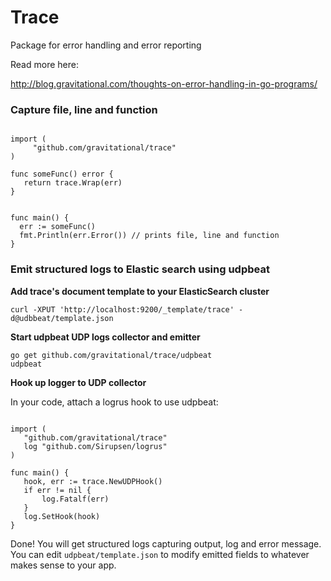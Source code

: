 # Trace

Package for error handling and error reporting

Read more here:

http://blog.gravitational.com/thoughts-on-error-handling-in-go-programs/

### Capture file, line and function

```golang

import (
     "github.com/gravitational/trace"
)
     
func someFunc() error {
   return trace.Wrap(err)
}


func main() {
  err := someFunc()
  fmt.Println(err.Error()) // prints file, line and function
}
```

### Emit structured logs to Elastic search using udpbeat

**Add trace's document template to your ElasticSearch cluster**

```shell
curl -XPUT 'http://localhost:9200/_template/trace' -d@udbbeat/template.json
```

**Start udpbeat UDP logs collector and emitter**

```shell
go get github.com/gravitational/trace/udpbeat
udpbeat
```

**Hook up logger to UDP collector**

In your code, attach a logrus hook to use udpbeat:

```golang

import (
   "github.com/gravitational/trace"
   log "github.com/Sirupsen/logrus"
)
   
func main() {
   hook, err := trace.NewUDPHook()
   if err != nil {
       log.Fatalf(err)
   }  
   log.SetHook(hook)
}
```

Done! You will get structured logs capturing output, log and error message.
You can edit `udpbeat/template.json` to modify emitted fields to whatever makes sense to your app.





